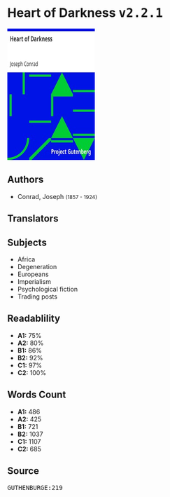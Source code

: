 # Heart of Darkness <kbd>v2.2.1</kbd>

![](./cover.medium.jpg "")

## Authors


 - Conrad, Joseph <small>(1857 - 1924)</small>

## Translators



## Subjects


 - Africa
 - Degeneration
 - Europeans
 - Imperialism
 - Psychological fiction
 - Trading posts

## Readablility


 - **A1:** 75%
 - **A2:** 80%
 - **B1:** 86%
 - **B2:** 92%
 - **C1:** 97%
 - **C2:** 100%

## Words Count


 - **A1:** 486
 - **A2:** 425
 - **B1:** 721
 - **B2:** 1037
 - **C1:** 1107
 - **C2:** 685

## Source


<kbd>GUTHENBURGE:219</kbd>
